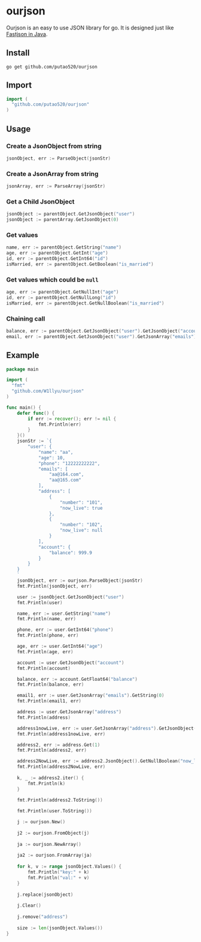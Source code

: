 # ourjson

Ourjson is an easy to use JSON library for go. It is designed just like [Fastjson in Java](https://github.com/alibaba/fastjson).

## Install

```shell
go get github.com/putao520/ourjson
```

## Import

```go
import (
  "github.com/putao520/ourjson"
)
```

## Usage

### Create a JsonObject from string

```go
jsonObject, err := ParseObject(jsonStr)
```

### Create a JsonArray from string

```go
jsonArray, err := ParseArray(jsonStr)
```

### Get a Child JsonObject

```go
jsonObject := parentObject.GetJsonObject("user")
jsonObject := parentArray.GetJsonObject(0)
```

### Get values

```go
name, err := parentObject.GetString("name")
age, err := parentObject.GetInt("age")
id, err := parentObject.GetInt64("id")
isMarried, err := parentObject.GetBoolean("is_married")
```

### Get values which could be `null`

```go
age, err := parentObject.GetNullInt("age")
id, err := parentObject.GetNullLong("id")
isMarried, err := parentObject.GetNullBoolean("is_married")
```

### Chaining call

```go
balance, err := parentObject.GetJsonObject("user").GetJsonObject("account").GetFloat("balance")
email, err := parentObject.GetJsonObject("user").GetJsonArray("emails").GetString(0)
```


## Example


```go
package main

import (
  "fmt"
  "github.com/W1llyu/ourjson"
)

func main() {
	defer func() {
		if err := recover(); err != nil {
			fmt.Println(err)
		}
	}()
	jsonStr := `{
		"user": {
			"name": "aa",
			"age": 10,
			"phone": "12222222222",
			"emails": [
				"aa@164.com",
				"aa@165.com"
			],
			"address": [
				{
					"number": "101",
					"now_live": true
				},
				{
					"number": "102",
					"now_live": null
				}
			],
			"account": {
				"balance": 999.9
			}
		}
	}
	`
	jsonObject, err := ourjson.ParseObject(jsonStr)
	fmt.Println(jsonObject, err)

	user := jsonObject.GetJsonObject("user")
	fmt.Println(user)

	name, err := user.GetString("name")
	fmt.Println(name, err)

	phone, err := user.GetInt64("phone")
	fmt.Println(phone, err)

	age, err := user.GetInt64("age")
	fmt.Println(age, err)

	account := user.GetJsonObject("account")
	fmt.Println(account)

	balance, err := account.GetFloat64("balance")
	fmt.Println(balance, err)

	email1, err := user.GetJsonArray("emails").GetString(0)
	fmt.Println(email1, err)

	address := user.GetJsonArray("address")
	fmt.Println(address)

	address1nowLive, err := user.GetJsonArray("address").GetJsonObject(0).GetBoolean("now_live")
	fmt.Println(address1nowLive, err)

	address2, err := address.Get(1)
	fmt.Println(address2, err)

	address2NowLive, err := address2.JsonObject().GetNullBoolean("now_live")
	fmt.Println(address2NowLive, err)
	
	k, _ := address2.iter() {
		fmt.Println(k)
	}
	
	fmt.Println(address2.ToString())

	fmt.Println(user.ToString())

	j := ourjson.New()
	
	j2 := ourjson.FromObject(j)
	
	ja := ourjson.NewArray()
	
	ja2 := ourjson.FromArray(ja)
	
	for k, v := range jsonObject.Values() {
		fmt.Println("key:" + k)
		fmt.Println("val:" + v)
    }
    
    j.replace(jsonObject)
	
	j.Clear()
	
	j.remove("address")
	
	size := len(jsonObject.Values())
}

```
